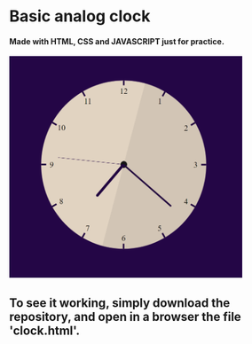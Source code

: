 # Basic analog clock 


#### Made with HTML, CSS and JAVASCRIPT just for practice.

<img alt="Clock image" src="./public/clock1.png" width="420px" height="400px" />




## To see it working, simply download the repository, and open in a browser the file 'clock.html'.